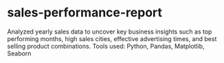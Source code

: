 # sales-performance-report
Analyzed yearly sales data to uncover key business insights such as top performing months, high sales cities, effective advertising times, and best selling product combinations. Tools used: Python, Pandas, Matplotlib, Seaborn
